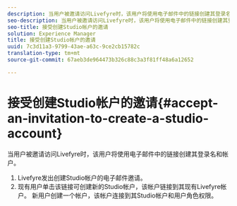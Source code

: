 ```yaml
---
description: 当用户被邀请访问Livefyre时，该用户将使用电子邮件中的链接创建其登录名和帐户。
seo-description: 当用户被邀请访问Livefyre时，该用户将使用电子邮件中的链接创建其登录名和帐户。
seo-title: 接受创建Studio帐户的邀请
solution: Experience Manager
title: 接受创建Studio帐户的邀请
uuid: 7c3d11a3-9799-43ae-a63c-9ce2cb15782c
translation-type: tm+mt
source-git-commit: 67aeb3de964473b326c88c3a3f81ff48a6a12652

---
```



# 接受创建Studio帐户的邀请{#accept-an-invitation-to-create-a-studio-account}

当用户被邀请访问Livefyre时，该用户将使用电子邮件中的链接创建其登录名和帐户。

1. Livefyre发出创建Studio帐户的电子邮件邀请。
1. 现有用户单击该链接可创建新的Studio帐户，该帐户链接到其现有Livefyre帐户。 新用户创建一个帐户，该帐户连接到其Studio帐户和用户角色权限。
